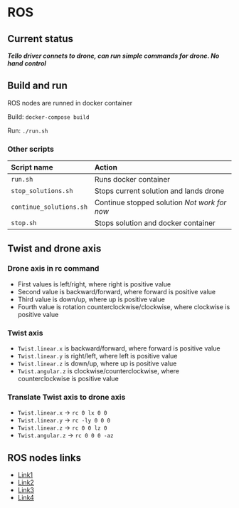 # ROS

## Current status

***Tello driver connets to drone, can run simple commands for drone. No hand control***

## Build and run

ROS nodes are runned in docker container

Build: `docker-compose build`

Run: `./run.sh`

### Other scripts

| Script name             | Action |
|:------------------------|:-------|
| `run.sh`                | Runs docker container |
| `stop_solutions.sh`     | Stops current solution and lands drone |
| `continue_solutions.sh` | Continue stopped solution *Not work for now* |
| `stop.sh`               | Stops solution and docker container |

## Twist and drone axis

### Drone axis in rc command

* First values is left/right, where right is positive value
* Second value is backward/forward, where forward is positive value
* Third value is down/up, where up is positive value
* Fourth value is rotation counterclockwise/clockwise, where clockwise is positive value

### Twist axis

* `Twist.linear.x` is backward/forward, where forward is positive value
* `Twist.linear.y` is right/left, where left is positive value
* `Twist.linear.z` is down/up, where up is positive value
* `Twist.angular.z` is clockwise/counterclockwise, where counterclockwise is positive value

### Translate Twist axis to drone axis

* `Twist.linear.x` -> `rc 0 lx 0 0`
* `Twist.linear.y` -> `rc -ly 0 0 0`
* `Twist.linear.z` -> `rc 0 0 lz 0`
* `Twist.angular.z` -> `rc 0 0 0 -az`


## ROS nodes links

* [Link1](https://wiki.ros.org/tello_driver)
* [Link2](https://github.com/clydemcqueen/tello_ros)
* [Link3](https://github.com/tentone/tello-ros2)
* [Link4](https://github.com/MoynaChen/Tello_ROS)
